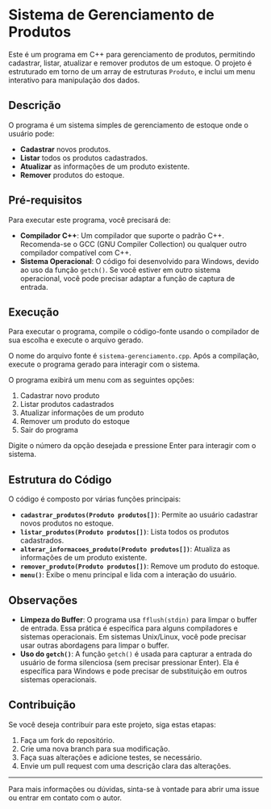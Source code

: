 # Sistema de Gerenciamento de Produtos

Este é um programa em C++ para gerenciamento de produtos, permitindo cadastrar, listar, atualizar e remover produtos de um estoque. O projeto é estruturado em torno de um array de estruturas `Produto`, e inclui um menu interativo para manipulação dos dados.

## Descrição

O programa é um sistema simples de gerenciamento de estoque onde o usuário pode:

- **Cadastrar** novos produtos.
- **Listar** todos os produtos cadastrados.
- **Atualizar** as informações de um produto existente.
- **Remover** produtos do estoque.

## Pré-requisitos

Para executar este programa, você precisará de:

- **Compilador C++**: Um compilador que suporte o padrão C++. Recomenda-se o GCC (GNU Compiler Collection) ou qualquer outro compilador compatível com C++.
- **Sistema Operacional**: O código foi desenvolvido para Windows, devido ao uso da função `getch()`. Se você estiver em outro sistema operacional, você pode precisar adaptar a função de captura de entrada.

## Execução

Para executar o programa, compile o código-fonte usando o compilador de sua escolha e execute o arquivo gerado.

O nome do arquivo fonte é `sistema-gerenciamento.cpp`. Após a compilação, execute o programa gerado para interagir com o sistema.

O programa exibirá um menu com as seguintes opções:

1. Cadastrar novo produto
2. Listar produtos cadastrados
3. Atualizar informações de um produto
4. Remover um produto do estoque
0. Sair do programa

Digite o número da opção desejada e pressione Enter para interagir com o sistema.

## Estrutura do Código

O código é composto por várias funções principais:

- **`cadastrar_produtos(Produto produtos[])`**: Permite ao usuário cadastrar novos produtos no estoque.
- **`listar_produtos(Produto produtos[])`**: Lista todos os produtos cadastrados.
- **`alterar_informacoes_produto(Produto produtos[])`**: Atualiza as informações de um produto existente.
- **`remover_produto(Produto produtos[])`**: Remove um produto do estoque.
- **`menu()`**: Exibe o menu principal e lida com a interação do usuário.

## Observações

- **Limpeza do Buffer**: O programa usa `fflush(stdin)` para limpar o buffer de entrada. Essa prática é específica para alguns compiladores e sistemas operacionais. Em sistemas Unix/Linux, você pode precisar usar outras abordagens para limpar o buffer.
- **Uso do `getch()`**: A função `getch()` é usada para capturar a entrada do usuário de forma silenciosa (sem precisar pressionar Enter). Ela é específica para Windows e pode precisar de substituição em outros sistemas operacionais.

## Contribuição

Se você deseja contribuir para este projeto, siga estas etapas:

1. Faça um fork do repositório.
2. Crie uma nova branch para sua modificação.
3. Faça suas alterações e adicione testes, se necessário.
4. Envie um pull request com uma descrição clara das alterações.

---

Para mais informações ou dúvidas, sinta-se à vontade para abrir uma issue ou entrar em contato com o autor.
